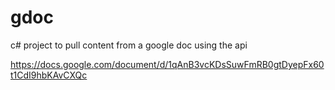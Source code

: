 # gdoc
c# project to pull content from a google doc using the api

https://docs.google.com/document/d/1qAnB3vcKDsSuwFmRB0gtDyepFx60t1CdI9hbKAvCXQc
